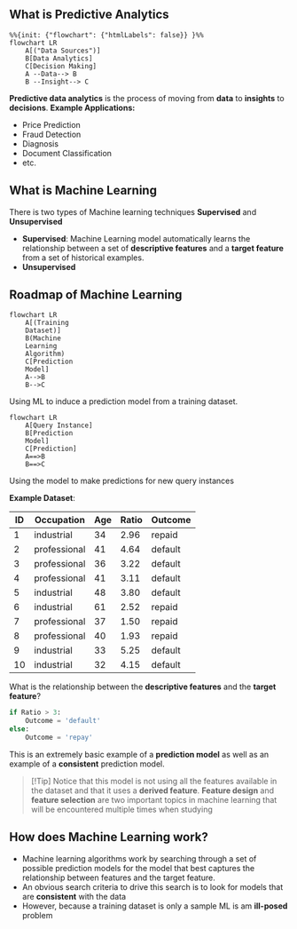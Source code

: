## What is Predictive Analytics
```mermaid
%%{init: {"flowchart": {"htmlLabels": false}} }%%
flowchart LR
    A[("Data Sources")]
    B[Data Analytics]
    C[Decision Making]
    A --Data--> B
    B --Insight--> C
```
**Predictive data analytics** is the process of moving from **data** to **insights** to **decisions**.
**Example Applications:**
- Price Prediction 
- Fraud Detection 
- Diagnosis 
- Document Classification
- etc.

## What is Machine Learning
There is two types of Machine learning techniques **Supervised** and **Unsupervised**
- **Supervised**: Machine Learning model automatically learns the relationship between a set of **descriptive features** and a **target feature** from a set of historical examples.
- **Unsupervised**

## Roadmap of Machine Learning
```mermaid
flowchart LR
	A[(Training
	Dataset)]
	B(Machine 
	Learning 
	Algorithm)
	C[Prediction
	Model]
	A-->B
	B-->C
```
Using ML to induce a prediction model from a training dataset.

```mermaid
flowchart LR
	A[Query Instance]
	B[Prediction
	Model]
	C[Prediction]
	A==>B
	B==>C
```
Using the model to make predictions for new query instances

**Example Dataset**:

| ID  | Occupation   | Age | Ratio | Outcome |
| --- | ------------ | --- | ----- | ------- |
| 1   | industrial   | 34  | 2.96  | repaid  |
| 2   | professional | 41  | 4.64  | default |
| 3   | professional | 36  | 3.22  | default |
| 4   | professional | 41  | 3.11  | default |
| 5   | industrial   | 48  | 3.80  | default |
| 6   | industrial   | 61  | 2.52  | repaid  |
| 7   | professional | 37  | 1.50  | repaid  |
| 8   | professional | 40  | 1.93  | repaid  |
| 9   | industrial   | 33  | 5.25  | default |
| 10  | industrial   | 32  | 4.15  | default |
What is the relationship between the **descriptive features** and the **target feature**?

```python
if Ratio > 3:
	Outcome = 'default'
else:
	Outcome = 'repay'
```
This is an extremely basic example of a **prediction model** as well as an example of a **consistent** prediction model.

>[!Tip] Notice
> that this model is not using all the features available in the dataset and that it uses a **derived feature**. **Feature design** and **feature selection** are two important topics in machine learning that will be encountered multiple times when studying


## How does Machine Learning work?
- Machine learning algorithms work by searching through a set of possible prediction models for the model that best captures the relationship between features and the target feature.
- An obvious search criteria to drive this search is to look for models that are **consistent** with the data
- However, because a training dataset is only a sample ML is am **ill-posed** problem